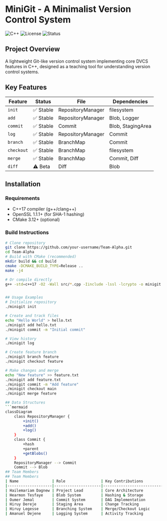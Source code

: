 # MiniGit - A Minimalist Version Control System

![C++](https://img.shields.io/badge/C++-17-blue.svg)
![License](https://img.shields.io/badge/License-MIT-green.svg)
![Status](https://img.shields.io/badge/Status-Production%20Ready-brightgreen.svg)

## Project Overview
A lightweight Git-like version control system implementing core DVCS features in C++, designed as a teaching tool for understanding version control systems.

## Key Features
| Feature       | Status      | File               | Dependencies         |
|--------------|-------------|--------------------|----------------------|
| `init`       | ✅ Stable   | RepositoryManager  | filesystem           |
| `add`        | ✅ Stable   | RepositoryManager  | Blob, Logger         |
| `commit`     | ✅ Stable   | Commit             | Blob, StagingArea    |
| `log`        | ✅ Stable   | RepositoryManager  | Commit               |
| `branch`     | ✅ Stable   | BranchMap          | Commit               |
| `checkout`   | ✅ Stable   | BranchMap          | filesystem           |
| `merge`      | ✅ Stable   | BranchMap          | Commit, Diff         |
| `diff`       | ⚠️ Beta    | Diff               | Blob                 |

## Installation
### Requirements
- C++17 compiler (g++/clang++)
- OpenSSL 1.1.1+ (for SHA-1 hashing)
- CMake 3.12+ (optional)

### Build Instructions
```bash
# Clone repository
git clone https://github.com/your-username/Team-Alpha.git
cd Team-Alpha
# Build with CMake (recommended)
mkdir build && cd build
cmake -DCMAKE_BUILD_TYPE=Release ..
make -j4

# Or compile directly
g++ -std=c++17 -O2 -Wall src/*.cpp -Iinclude -lssl -lcrypto -o minigit


## Usage Examples
# Initialize repository
./minigit init

# Create and track files
echo "Hello World" > hello.txt
./minigit add hello.txt
./minigit commit -m "Initial commit"

# View history
./minigit log

# Create feature branch
./minigit branch feature
./minigit checkout feature

# Make changes and merge
echo "New feature" >> feature.txt
./minigit add feature.txt
./minigit commit -m "Add feature"
./minigit checkout main
./minigit merge feature

## Data Structures
```mermaid
classDiagram
    class RepositoryManager {
        +init()
        +add()
        +log()
    }
    class Commit {
        +hash
        +parent
        +getBlobs()
    }
    RepositoryManager --> Commit
    Commit --> Blob
## Team Members
## Team Members
| Name               | Role                | Key Contributions          |
|--------------------|---------------------|----------------------------|
| Hailemariam Dagnew | Project Lead        | Core Architecture          |
| Hearmon Tesfaye    | Blob System         | Hashing & Storage          |
| Oumer Jemal        | Commit System       | DAG Implementation         |
| Hiruy Dereje       | Staging Area        | Change Tracking            |
| Hiruy Legesse      | Branching System    | Merge/Checkout Logic       |
| Amanuel Dejene     | Logging System      | Activity Tracking          |
